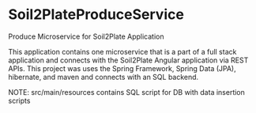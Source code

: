 # Soil2PlateProduceService
Produce Microservice for Soil2Plate Application

This application contains one microservice that is a part of a full stack application and connects with the Soil2Plate Angular application via REST APIs. This project was uses the Spring Framework, Spring Data (JPA), hibernate, and maven and connects with an SQL backend.

NOTE: src/main/resources contains SQL script for DB with data insertion scripts
